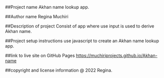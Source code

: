 ##Project name
Akhan name lookup app.

##Author name
Regina Muchiri

##Description of project
Consist of app where use input is used to derive Akhan name.

##Project setup instructions
use javascript to create an Akhan name lookup app.

##link to live site on GitHub Pages
https://muchiriprojects.github.io/Akhan-name

##copyright and license information
@ 2022 Regina.
